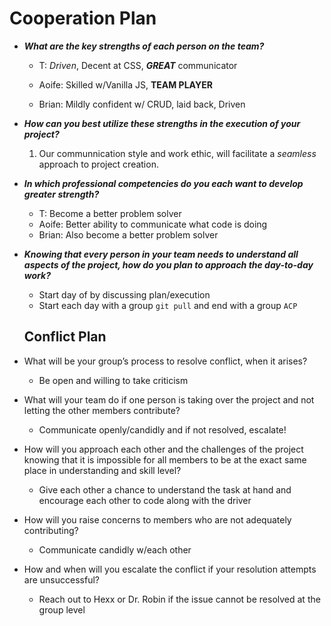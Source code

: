 # Cooperation Plan

- ***What are the key strengths of each person on the team?***

  - T: *Driven*, Decent at CSS, ***GREAT*** communicator

  - Aoife: Skilled w/Vanilla JS, **TEAM PLAYER**

  - Brian: Mildly confident w/ CRUD, laid back, Driven

- ***How can you best utilize these strengths in the execution of your project?***

  1. Our communnication style and work ethic, will facilitate a *seamless* approach to project creation.

- ***In which professional competencies do you each want to develop greater strength?***

  - T: Become a better problem solver
  - Aoife: Better ability to communicate what code is doing
  - Brian: Also become a better problem solver

- ***Knowing that every person in your team needs to understand all aspects of the project, how do you plan to approach the day-to-day work?***

  - Start day of by discussing plan/execution
  - Start each day with a group ```git pull``` and end with a group ```ACP```

  ## Conflict Plan

- What will be your group’s process to resolve conflict, when it arises?
  - Be open and willing to take criticism

- What will your team do if one person is taking over the project and not letting the other members contribute?
  - Communicate openly/candidly and if not resolved, escalate!

- How will you approach each other and the challenges of the project knowing that it is impossible for all members to be at the exact same place in understanding and skill level?
  - Give each other a chance to understand the task at hand and encourage each other to code along with the driver

- How will you raise concerns to members who are not adequately contributing?
  - Communicate candidly w/each other

- How and when will you escalate the conflict if your resolution attempts are unsuccessful?
  - Reach out to Hexx or Dr. Robin if the issue cannot be resolved at the group level



